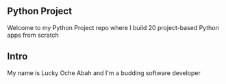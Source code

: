 ## Python Project

Welcome to my Python Project repo where I build 20 project-based Python apps from scratch

## Intro

My name is Lucky Oche Abah and I'm a budding software developer
